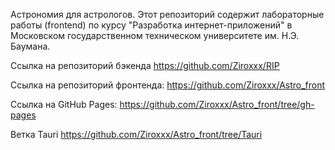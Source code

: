 Астрономия для астрологов.
Этот репозиторий содержит лабораторные работы (frontend) по курсу "Разработка интернет-приложений" в Московском государственном техническом университете им. Н.Э. Баумана.

Ссылка на репозиторий бэкенда https://github.com/Ziroxxx/RIP

Ссылка на репозиторий фронтенда: https://github.com/Ziroxxx/Astro_front

Ссылка на GitHub Pages: https://github.com/Ziroxxx/Astro_front/tree/gh-pages

Ветка Tauri https://github.com/Ziroxxx/Astro_front/tree/Tauri
